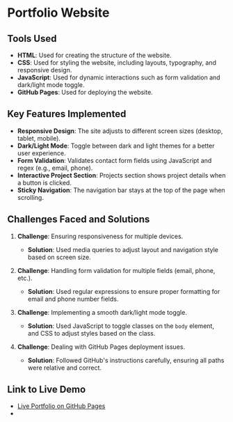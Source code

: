 # Portfolio Website

## Tools Used
- **HTML**: Used for creating the structure of the website.
- **CSS**: Used for styling the website, including layouts, typography, and responsive design.
- **JavaScript**: Used for dynamic interactions such as form validation and dark/light mode toggle.
- **GitHub Pages**: Used for deploying the website.

## Key Features Implemented
- **Responsive Design**: The site adjusts to different screen sizes (desktop, tablet, mobile).
- **Dark/Light Mode**: Toggle between dark and light themes for a better user experience.
- **Form Validation**: Validates contact form fields using JavaScript and regex (e.g., email, phone).
- **Interactive Project Section**: Projects section shows project details when a button is clicked.
- **Sticky Navigation**: The navigation bar stays at the top of the page when scrolling.

## Challenges Faced and Solutions
1. **Challenge**: Ensuring responsiveness for multiple devices.
   - **Solution**: Used media queries to adjust layout and navigation style based on screen size.

2. **Challenge**: Handling form validation for multiple fields (email, phone, etc.).
   - **Solution**: Used regular expressions to ensure proper formatting for email and phone number fields.

3. **Challenge**: Implementing a smooth dark/light mode toggle.
   - **Solution**: Used JavaScript to toggle classes on the `body` element, and CSS to adjust styles based on the class.

4. **Challenge**: Dealing with GitHub Pages deployment issues.
   - **Solution**: Followed GitHub's instructions carefully, ensuring all paths were relative and correct.

## Link to Live Demo
- [Live Portfolio on GitHub Pages](https://joseemvungi.github.io/josee-portfolio)
- 
